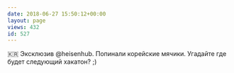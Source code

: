 ```yaml
---
date: 2018-06-27 15:50:12+00:00
layout: page
views: 432
id: 527
---
```


🇰🇷 Эксклюзив @heisenhub. Попинали корейские мячики. Угадайте где будет следующий хакатон? ;)


